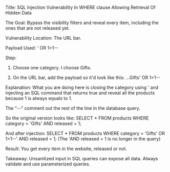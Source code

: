 Title: SQL Injection Vulnerability In WHERE clause Allowing Retrieval Of Hidden Data

The Goal: Bypass the visibility filters and reveal every item, including the ones that are not released yet.

Vulnerability Location: The URL bar.

Payload Used: ' OR 1=1--

Step:

1. Choose one category. I choose Gifts.

2. On the URL bar, add the payload so it'd look like this: ...Gifts' OR 1=1--

Explanation: What you are doing here is closing the category using ' and injecting an SQL command that returns true and reveal all the products because 1 is always equals to 1.

The "--" comment out the rest of the line in the database query.

So the original version looks like:
SELECT * FROM products WHERE category = 'Gifts' AND released = 1;

And after injection:
SELECT * FROM products WHERE category = 'Gifts' OR 1=1--' AND released = 1; (The 'AND released = 1 is no longer in the query)

Result: You get every item in the website, released or not.

Takeaway: Unsanitized input in SQL queries can expose all data. Always validate and use parameterized queries.
